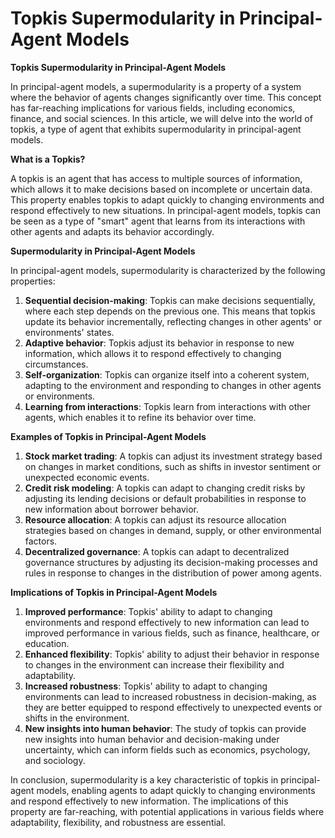 # Topkis Supermodularity in Principal-Agent Models

**Topkis Supermodularity in Principal-Agent Models**

In principal-agent models, a supermodularity is a property of a system where the behavior of agents changes significantly over time. This concept has far-reaching implications for various fields, including economics, finance, and social sciences. In this article, we will delve into the world of topkis, a type of agent that exhibits supermodularity in principal-agent models.

**What is a Topkis?**

A topkis is an agent that has access to multiple sources of information, which allows it to make decisions based on incomplete or uncertain data. This property enables topkis to adapt quickly to changing environments and respond effectively to new situations. In principal-agent models, topkis can be seen as a type of "smart" agent that learns from its interactions with other agents and adapts its behavior accordingly.

**Supermodularity in Principal-Agent Models**

In principal-agent models, supermodularity is characterized by the following properties:

1. **Sequential decision-making**: Topkis can make decisions sequentially, where each step depends on the previous one. This means that topkis update its behavior incrementally, reflecting changes in other agents' or environments' states.
2. **Adaptive behavior**: Topkis adjust its behavior in response to new information, which allows it to respond effectively to changing circumstances.
3. **Self-organization**: Topkis can organize itself into a coherent system, adapting to the environment and responding to changes in other agents or environments.
4. **Learning from interactions**: Topkis learn from interactions with other agents, which enables it to refine its behavior over time.

**Examples of Topkis in Principal-Agent Models**

1. **Stock market trading**: A topkis can adjust its investment strategy based on changes in market conditions, such as shifts in investor sentiment or unexpected economic events.
2. **Credit risk modeling**: A topkis can adapt to changing credit risks by adjusting its lending decisions or default probabilities in response to new information about borrower behavior.
3. **Resource allocation**: A topkis can adjust its resource allocation strategies based on changes in demand, supply, or other environmental factors.
4. **Decentralized governance**: A topkis can adapt to decentralized governance structures by adjusting its decision-making processes and rules in response to changes in the distribution of power among agents.

**Implications of Topkis in Principal-Agent Models**

1. **Improved performance**: Topkis' ability to adapt to changing environments and respond effectively to new information can lead to improved performance in various fields, such as finance, healthcare, or education.
2. **Enhanced flexibility**: Topkis' ability to adjust their behavior in response to changes in the environment can increase their flexibility and adaptability.
3. **Increased robustness**: Topkis' ability to adapt to changing environments can lead to increased robustness in decision-making, as they are better equipped to respond effectively to unexpected events or shifts in the environment.
4. **New insights into human behavior**: The study of topkis can provide new insights into human behavior and decision-making under uncertainty, which can inform fields such as economics, psychology, and sociology.

In conclusion, supermodularity is a key characteristic of topkis in principal-agent models, enabling agents to adapt quickly to changing environments and respond effectively to new information. The implications of this property are far-reaching, with potential applications in various fields where adaptability, flexibility, and robustness are essential.
